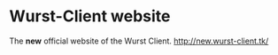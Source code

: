 # Wurst-Client website
The **new** official website of the Wurst Client. <http://new.wurst-client.tk/>

